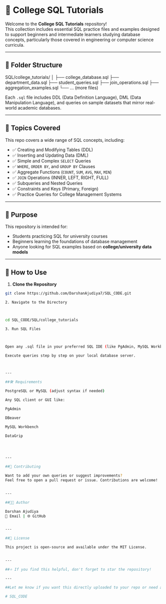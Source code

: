 

# 📘 College SQL Tutorials

Welcome to the **College SQL Tutorials** repository!  
This collection includes essential SQL practice files and examples designed to support beginners and intermediate learners studying database concepts, particularly those covered in engineering or computer science curricula.

---

## 📂 Folder Structure

SQL/college_tutorials/ │ ├── college_database.sql ├── department_data.sql ├── student_queries.sql ├── join_operations.sql ├── aggregation_examples.sql └── ... (more files)

Each `.sql` file includes DDL (Data Definition Language), DML (Data Manipulation Language), and queries on sample datasets that mirror real-world academic databases.

---

## 📌 Topics Covered

This repo covers a wide range of SQL concepts, including:

- ✅ Creating and Modifying Tables (DDL)
- ✅ Inserting and Updating Data (DML)
- ✅ Simple and Complex `SELECT` Queries
- ✅ `WHERE`, `ORDER BY`, and `GROUP BY` Clauses
- ✅ Aggregate Functions (`COUNT`, `SUM`, `AVG`, `MAX`, `MIN`)
- ✅ `JOIN` Operations (INNER, LEFT, RIGHT, FULL)
- ✅ Subqueries and Nested Queries
- ✅ Constraints and Keys (Primary, Foreign)
- ✅ Practice Queries for College Management Systems

---

## 🎯 Purpose

This repository is intended for:

- Students practicing SQL for university courses
- Beginners learning the foundations of database management
- Anyone looking for SQL examples based on **college/university data models**

---

## 🚀 How to Use

1. **Clone the Repository**

```bash
git clone https://github.com/DarshanAjudiya7/SQL_CODE.git

2. Navigate to the Directory



cd SQL_CODE/SQL/college_tutorials

3. Run SQL Files



Open any .sql file in your preferred SQL IDE (like PgAdmin, MySQL Workbench, or VS Code with SQL extension).

Execute queries step by step on your local database server.



---

##🛠️ Requirements

PostgreSQL or MySQL (adjust syntax if needed)

Any SQL client or GUI like:

PgAdmin

DBeaver

MySQL Workbench

DataGrip




---

##🙌 Contributing

Want to add your own queries or suggest improvements?
Feel free to open a pull request or issue. Contributions are welcome!


---

##👨‍💻 Author

Darshan Ajudiya
📧 Email | 🌐 GitHub


---

##📄 License

This project is open-source and available under the MIT License.


---

##⭐ If you find this helpful, don't forget to star the repository!

---

##Let me know if you want this directly uploaded to your repo or need a PDF version for submission.

# SQL_CODE